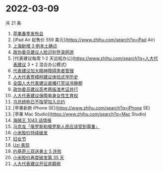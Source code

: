 # 2022-03-09

共 21 条

<!-- BEGIN -->
<!-- 最后更新时间 Wed Mar 09 2022 06:14:21 GMT+0800 (China Standard Time) -->

1. [苹果春季发布会](https://www.zhihu.com/search?q=苹果春季发布会)
1. [iPad Air 起售价 559 美元](https://www.zhihu.com/search?q=iPad Air)
1. [上海新增 3 例本土确诊](https://www.zhihu.com/search?q=上海疫情)
1. [政协委员建议人脸识别登录网游](https://www.zhihu.com/search?q=强制人脸识别登录网游)
1. [代表建议每周 1-2 天远程办公](https://www.zhihu.com/search?q=人大代表建议 3 + 2 混合办公模式)
1. [代表建议加大精神障碍患者管理](https://www.zhihu.com/search?q=人大代表建议加大精神障碍患者管理)
1. [人大代表贾樟柯建议体验式学历史](https://www.zhihu.com/search?q=人大代表贾樟柯)
1. [全国人大代表建议直播打赏设冷静期](https://www.zhihu.com/search?q=直播打赏设冷静期)
1. [政协委员建议高考两版准考证并行](https://www.zhihu.com/search?q=高考纸版电子版准考证并行)
1. [人大代表建议保障单身女性生育权](https://www.zhihu.com/search?q=保障单身女性生育权)
1. [乌总统称已不指望加入北约](https://www.zhihu.com/search?q=俄罗斯乌克兰)
1. [苹果新款 iPhone SE](https://www.zhihu.com/search?q=iPhone SE)
1. [苹果 Mac Studio](https://www.zhihu.com/search?q=Mac Studio)
1. [海贼王 1043 话情报](https://www.zhihu.com/search?q=海贼王)
1. [马克龙「俄罗斯和俄罗斯人民应该受到尊重」](https://www.zhihu.com/search?q=马克龙俄罗斯)
1. [小米股价持续破发](https://www.zhihu.com/search?q=小米)
1. [妇女节](https://www.zhihu.com/search?q=妇女节)
1. [Uzi 表现](https://www.zhihu.com/search?q=Uzi)
1. [约基奇三双送勇士 5 连败](https://www.zhihu.com/search?q=勇士)
1. [小米股价再度破发第 35 天](https://www.zhihu.com/search?q=小米股价)
1. [人大代表建议开征弃籍税](https://www.zhihu.com/search?q=移民弃籍税)

<!-- END -->
